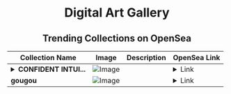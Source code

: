<div align="center">

# Digital Art Gallery

## Trending Collections on OpenSea

| Collection Name                       | Image                                                                                     | Description                       | OpenSea Link                                                                                          |
|---------------------------------------|-------------------------------------------------------------------------------------------|-----------------------------------|--------------------------------------------------------------------------------------------------------|
| **<details><summary>CONFIDENT INTUI...</summary>CONFIDENT INTUITION</details>** | ![Image](https://i.seadn.io/s/raw/files/a856c8df4ec98dc8037e3d27dbdfd58b.png?w=500&auto=format?w=200&auto=format) |  | <details><summary>Link</summary>[CONFIDENT INTUITION](https://opensea.io/collection/confident-intuition)</details> |
| **gougou** | ![Image](https://i.seadn.io/s/raw/files/21832885f19075d05ef0ce6b32b0e3b3.webp?w=500&auto=format?w=200&auto=format) |  | <details><summary>Link</summary>[gougou](https://opensea.io/collection/gougou-10)</details> |

</div>